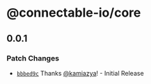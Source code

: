 # @connectable-io/core

## 0.0.1

### Patch Changes

- [`bbbed9c`](https://github.com/kamiazya/connectable-io/commit/bbbed9cbdf7553c52ccbf96980b3ebac41cd8848) Thanks [@kamiazya](https://github.com/kamiazya)! - Initial Release
